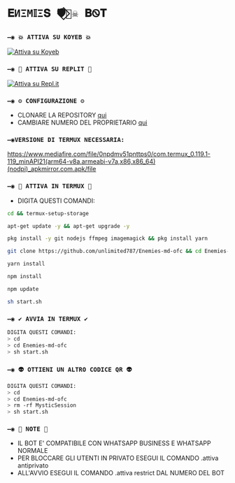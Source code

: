 # `𝐄ИΞM𝕀Ξ𝐒 🛡️⃟🏴‍☠️ 𝐁Ꮻ𝐓`
  
### `—◉ 💥 ATTIVA SU KOYEB 💥`

[![Attiva su Koyeb](https://www.koyeb.com/static/images/deploy/button.svg)](https://app.koyeb.com/deploy?type=git&repository=github.com/unlimited787/Enemies-md-ofc&branch=master&name=mysticbot)
  
### `—◉ 🌌 ATTIVA SU REPLIT 🌌`

[![Attiva su Repl.it](https://repl.it/badge/github/unlimited787/Enemies-md-ofc)](https://repl.it/github/unlimited787/Enemies-md-ofc)  

### `—◉ ⚙️ CONFIGURAZIONE ⚙️`
- CLONARE LA REPOSITORY [qui](https://github.com/unlimited787/Enemies-md-ofc/fork)
- CAMBIARE NUMERO DEL PROPRIETARIO [qui](https://github.com/unlimited787/Enemies-md-ofc/blob/master/config.js)

### `—◉VERSIONE DI TERMUX NECESSARIA: ` 
https://www.mediafire.com/file/0npdmv51pnttps0/com.termux_0.119.1-119_minAPI21(arm64-v8a,armeabi-v7a,x86,x86_64)(nodpi)_apkmirror.com.apk/file

### `—◉ 👾 ATTIVA IN TERMUX 👾` 
- DIGITA QUESTI COMANDI:
```bash
cd && termux-setup-storage
```

```bash
apt-get update -y && apt-get upgrade -y
```

```bash
pkg install -y git nodejs ffmpeg imagemagick && pkg install yarn
```

```bash
git clone https://github.com/unlimited787/Enemies-md-ofc && cd Enemies-md-ofc
```

```bash
yarn install
```

```bash
npm install
```

```bash
npm update
```

```bash
sh start.sh
```

### `—◉ ✔️ AVVIA IN TERMUX ✔️`
```bash
DIGITA QUESTI COMANDI:
> cd 
> cd Enemies-md-ofc
> sh start.sh
```

### `—◉ 👽 OTTIENI UN ALTRO CODICE QR 👽`
```bash
DIGITA QUESTI COMANDI:
> cd 
> cd Enemies-md-ofc
> rm -rf MysticSession
> sh start.sh
```

### `—◉ 📝 NOTE 📝`
- IL BOT E' COMPATIBILE CON WHATSAPP BUSINESS E WHATSAPP NORMALE
- PER BLOCCARE GLI UTENTI IN PRIVATO ESEGUI IL COMANDO .attiva antiprivato
- ALL'AVVIO ESEGUI IL COMANDO .attiva restrict DAL NUMERO DEL BOT

